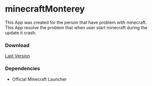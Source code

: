 # minecraftMonterey
This App was created for the person that have problem with minecraft.\
This App resolve the problem that when user start minecraft during the update it crash.
### Download
[Last Version](https://github.com/yap241986/minecraftMonterey/releases/download/1.0/Minecraft.zip)
### Dependencies
- Official Minecraft Launcher
